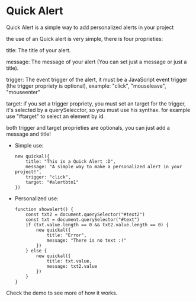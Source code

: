# Quick Alert
Quick Alert is a simple way to add personalized alerts in your project

the use of an Quick alert is very simple, there is four proprieties:

title: The title of your alert. 

message: The message of your alert (You can set just a message or just a title).

trigger: The event trigger of the alert, it must be a JavaScript event trigger (the trigger propriety is optional),
        example: "click", "mouseleave", "mouseenter"

target: if you set a trigger propriety, you must set an target for the trigger, it's selected by a querySelecctor, so you must use his
        synthax. for example use "#target" to select an element by id.

both trigger and target proprieties are optionals, you can just add a message and title!

  - Simple use:
        
        new quickal({
            title: "This is a Quick Alert :D",
            message: "A simple way to make a personalized alert in your project!",
            trigger: "click",
            target: "#alertbtn1"
        })

  - Personalized use:
   
        function showalert() {
            const txt2 = document.querySelector("#text2")
            const txt = document.querySelector("#text")
            if (txt.value.length == 0 && txt2.value.length == 0) {
                new quickal({
                    title: "Error",
                    message: "There is no text :("
                })
            } else {
                new quickal({
                    title: txt.value,
                    message: txt2.value
                })
            }
        }
        
  Check the demo to see more of how it works.

